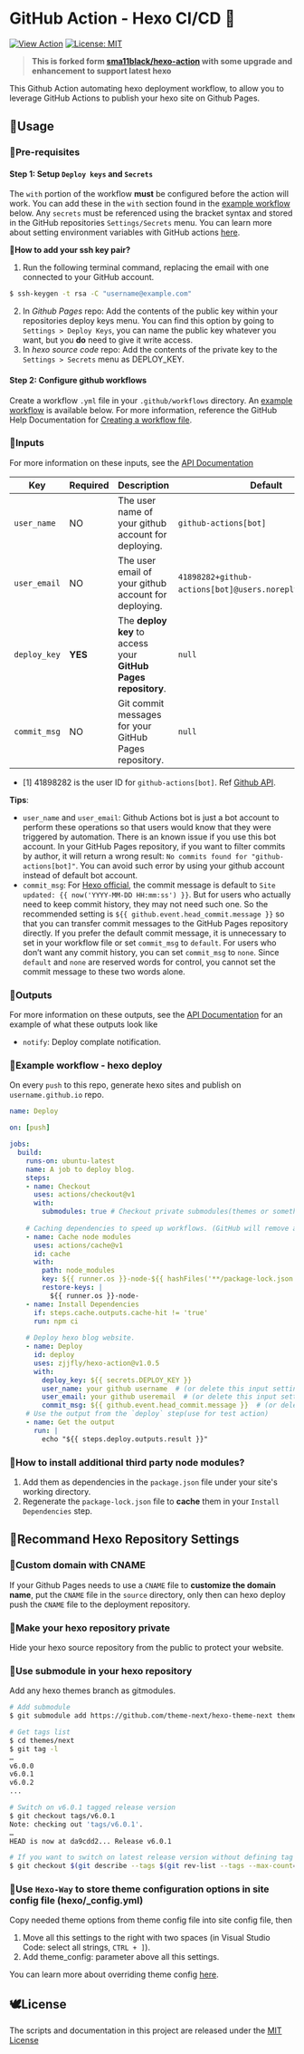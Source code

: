 # GitHub Action - Hexo CI/CD 🌱

<a href="https://github.com/marketplace/actions/hexo-action"><img alt="View Action" src="https://img.shields.io/badge/action-marketplace-blue.svg?logo=github&color=orange"></a>
<a href="https://opensource.org/licenses/MIT"><img alt="License: MIT" src="https://img.shields.io/badge/License-MIT-green.svg?logo=github"></a>

> **This is forked form [sma11black/hexo-action](https://github.com/sma11black/hexo-action) with some upgrade and enhancement to support latest hexo**

This Github Action automating hexo deployment workflow, to allow you to leverage GitHub Actions to publish your hexo site on Github Pages.

## 🍑Usage
### 🍄Pre-requisites
#### Step 1: Setup `Deploy keys` and `Secrets`
The `with` portion of the workflow **must** be configured before the action will work. You can add these in the `with` section found in the [example workflow](#🍌example-workflow---hexo-deploy) below. Any `secrets` must be referenced using the bracket syntax and stored in the GitHub repositories `Settings/Secrets` menu. You can learn more about setting environment variables with GitHub actions [here](https://help.github.com/en/articles/workflow-syntax-for-github-actions#jobsjob_idstepsenv).

**🥕How to add your ssh key pair?**
1. Run the following terminal command, replacing the email with one connected to your GitHub account.
```sh
$ ssh-keygen -t rsa -C "username@example.com"
```
2. In *Github Pages* repo: Add the contents of the public key within your repositories deploy keys menu. You can find this option by going to `Settings > Deploy Keys`, you can name the public key whatever you want, but you **do** need to give it write access.
3. In *hexo source code* repo: Add the contents of the private key to the `Settings > Secrets` menu as DEPLOY_KEY.

#### Step 2: Configure github workflows
Create a workflow `.yml` file in your `.github/workflows` directory. An [example workflow](#🍌example-workflow---hexo-deploy) is available below. For more information, reference the  GitHub Help Documentation for [Creating a workflow file](https://help.github.com/en/articles/configuring-a-workflow#creating-a-workflow-file).

### 🍆Inputs
For more information on these inputs, see the [API Documentation](https://developer.github.com/v3/repos/releases/#input)

| Key | Required | Description | Default |
| --- | --- | --- | --- |
| `user_name` | NO | The user name of your github account for deploying. | `github-actions[bot]` |
| `user_email` | NO | The user email of your github account for deploying. | `41898282+github-actions[bot]@users.noreply.github.com`[<sup>1</sup>](#refer-anchor-1) |
| `deploy_key` | **YES** | The **deploy key** to access your **GitHub Pages repository**. | `null` |
| `commit_msg` | NO | Git commit messages for your GitHub Pages repository. | `null` |

<div id="refer-anchor-1"></div>

- [1] 41898282 is the user ID for `github-actions[bot]`. Ref [Github API](https://api.github.com/users/github-actions[bot]/events/public).

**Tips**:
- `user_name` and `user_email`: Github Actions bot is just a bot account to perform these operations so that users would know that they were triggered by automation. There is an known issue if you use this bot account. In your GitHub Pages repository, if you want to filter commits by author, it will return a wrong result: `No commits found for "github-actions[bot]"`. You can avoid such error by using your github account instead of default bot account.
- `commit_msg`: For [Hexo official](https://hexo.io/docs/one-command-deployment.html#Git), the commit message is default to `Site updated: {{ now('YYYY-MM-DD HH:mm:ss') }}`. But for users who actually need to keep commit history, they may not need such one. So the recommended setting is `${{ github.event.head_commit.message }}` so that you can transfer commit messages to the GitHub Pages repository directly. If you prefer the default commit message, it is unnecessary to set in your workflow file or set `commit_msg` to `default`. For users who don’t want any commit history, you can set `commit_msg` to `none`. Since `default` and `none` are reserved words for control, you cannot set the commit message to these two words alone.

### 🥒Outputs
For more information on these outputs, see the [API Documentation](https://developer.github.com/v3/repos/releases/#response-4) for an example of what these outputs look like

- `notify`: Deploy complate notification.

### 🍌Example workflow - hexo deploy
On every `push` to this repo, generate hexo sites and publish on `username.github.io` repo.

```yaml
name: Deploy

on: [push]

jobs:
  build:
    runs-on: ubuntu-latest
    name: A job to deploy blog.
    steps:
    - name: Checkout
      uses: actions/checkout@v1
      with:
        submodules: true # Checkout private submodules(themes or something else).
    
    # Caching dependencies to speed up workflows. (GitHub will remove any cache entries that have not been accessed in over 7 days.)
    - name: Cache node modules
      uses: actions/cache@v1
      id: cache
      with:
        path: node_modules
        key: ${{ runner.os }}-node-${{ hashFiles('**/package-lock.json') }}
        restore-keys: |
          ${{ runner.os }}-node-
    - name: Install Dependencies
      if: steps.cache.outputs.cache-hit != 'true'
      run: npm ci
    
    # Deploy hexo blog website.
    - name: Deploy
      id: deploy
      uses: zjjfly/hexo-action@v1.0.5
      with:
        deploy_key: ${{ secrets.DEPLOY_KEY }}
        user_name: your github username  # (or delete this input setting to use bot account)
        user_email: your github useremail  # (or delete this input setting to use bot account)
        commit_msg: ${{ github.event.head_commit.message }}  # (or delete this input setting to use hexo default settings)
    # Use the output from the `deploy` step(use for test action)
    - name: Get the output
      run: |
        echo "${{ steps.deploy.outputs.result }}"
```

### 🌽How to install additional third party node modules?
1. Add them as dependencies in the `package.json` file under your site's working directory.
2. Regenerate the `package-lock.json` file to **cache** them in your `Install Dependencies` step.

## 🐔Recommand Hexo Repository Settings
### 🥚Custom domain with CNAME
If your Github Pages needs to use a `CNAME` file to **customize the domain name**, put the `CNAME` file in the `source` directory, only then can hexo deploy push the `CNAME` file to the deployment repository.

### 🐣Make your hexo repository private
Hide your hexo source repository from the public to protect your website.

### 🐤Use submodule in your hexo repository
Add any hexo themes branch as gitmodules.

```sh
# Add submodule
$ git submodule add https://github.com/theme-next/hexo-theme-next themes/next

# Get tags list
$ cd themes/next
$ git tag -l
…
v6.0.0
v6.0.1
v6.0.2
...

# Switch on v6.0.1 tagged release version
$ git checkout tags/v6.0.1
Note: checking out 'tags/v6.0.1'.
…
HEAD is now at da9cdd2... Release v6.0.1

# If you want to switch on latest release version without defining tag (optional)
$ git checkout $(git describe --tags $(git rev-list --tags --max-count=1))
```

### 🐥Use `Hexo-Way` to store theme configuration options in site config file (hexo/_config.yml)
Copy needed theme options from theme config file into site config file, then
1. Move all this settings to the right with two spaces (in Visual Studio Code: select all strings, `CTRL + ]`).
2. Add theme_config: parameter above all this settings.

You can learn more about overriding theme config [here](https://hexo.io/docs/configuration.html#Overriding-Theme-Config).

## 🕊License
The scripts and documentation in this project are released under the [MIT License](LICENSE)
